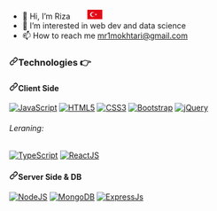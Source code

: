 - 👋 Hi, I’m Riza <img src="https://flagicons.lipis.dev/flags/4x3/az.svg" height="17" width="27"><img src="https://raw.githubusercontent.com/hampusborgos/country-flags/ba2cf4101bf029d2ada26da2f95121de74581a4d/svg/tr.svg" height="17" width="27"> <img src="https://flagicons.lipis.dev/flags/4x3/ir.svg" height="10" width="15">
- 👀 I’m interested in web dev and data science <!-- - 🌱 I’m currently learning React  --> <!-- - 💞️ I’m looking to collaborate on ... -->
- 📫 How to reach me mr1mokhtari@gmail.com

<h3 dir="auto"><a id="user-content-technologies-point_right" class="anchor" aria-hidden="true" href="#technologies-point_right"><svg class="octicon octicon-link" viewBox="0 0 16 16" version="1.1" width="16" height="16" aria-hidden="true"><path fill-rule="evenodd" d="M7.775 3.275a.75.75 0 001.06 1.06l1.25-1.25a2 2 0 112.83 2.83l-2.5 2.5a2 2 0 01-2.83 0 .75.75 0 00-1.06 1.06 3.5 3.5 0 004.95 0l2.5-2.5a3.5 3.5 0 00-4.95-4.95l-1.25 1.25zm-4.69 9.64a2 2 0 010-2.83l2.5-2.5a2 2 0 012.83 0 .75.75 0 001.06-1.06 3.5 3.5 0 00-4.95 0l-2.5 2.5a3.5 3.5 0 004.95 4.95l1.25-1.25a.75.75 0 00-1.06-1.06l-1.25 1.25a2 2 0 01-2.83 0z"></path></svg></a>Technologies <g-emoji class="g-emoji" alias="point_right" fallback-src="https://github.githubassets.com/images/icons/emoji/unicode/1f449.png">👉</g-emoji></h3>

<h4 dir="auto"><a id="user-content-client-side" class="anchor" aria-hidden="true" href="#client-side"><svg class="octicon octicon-link" viewBox="0 0 16 16" version="1.1" width="16" height="16" aria-hidden="true"><path fill-rule="evenodd" d="M7.775 3.275a.75.75 0 001.06 1.06l1.25-1.25a2 2 0 112.83 2.83l-2.5 2.5a2 2 0 01-2.83 0 .75.75 0 00-1.06 1.06 3.5 3.5 0 004.95 0l2.5-2.5a3.5 3.5 0 00-4.95-4.95l-1.25 1.25zm-4.69 9.64a2 2 0 010-2.83l2.5-2.5a2 2 0 012.83 0 .75.75 0 001.06-1.06 3.5 3.5 0 00-4.95 0l-2.5 2.5a3.5 3.5 0 004.95 4.95l1.25-1.25a.75.75 0 00-1.06-1.06l-1.25 1.25a2 2 0 01-2.83 0z"></path></svg></a>Client Side</h4>

<p dir='auto'>
  <a target="_blank" rel="noopener noreferrer" href="https://camo.githubusercontent.com/4139d60ba60a45e63d1999037611df89bc3f641d455c9cb1905fa403fb2a8de3/68747470733a2f2f696d672e736869656c64732e696f2f62616467652f4a6176615363726970742d4637444631453f266c6f676f3d6a617661736372697074266c6f676f436f6c6f723d626c61636b267374796c653d666c61742d737175617265"><img src="https://camo.githubusercontent.com/4139d60ba60a45e63d1999037611df89bc3f641d455c9cb1905fa403fb2a8de3/68747470733a2f2f696d672e736869656c64732e696f2f62616467652f4a6176615363726970742d4637444631453f266c6f676f3d6a617661736372697074266c6f676f436f6c6f723d626c61636b267374796c653d666c61742d737175617265" alt="JavaScript" data-canonical-src="https://img.shields.io/badge/JavaScript-F7DF1E?&amp;logo=javascript&amp;logoColor=black&amp;style=flat-square" style="max-width: 100%;"></a>
  <a target="_blank" rel="noopener noreferrer" href="https://camo.githubusercontent.com/cbd3d892db59ad8f2dee461ae063d1b90916fa514df9bc044271787b731b053f/68747470733a2f2f696d672e736869656c64732e696f2f62616467652f48544d4c352d4533344632363f266c6f676f3d68746d6c35266c6f676f436f6c6f723d7768697465267374796c653d666c61742d737175617265"><img src="https://camo.githubusercontent.com/cbd3d892db59ad8f2dee461ae063d1b90916fa514df9bc044271787b731b053f/68747470733a2f2f696d672e736869656c64732e696f2f62616467652f48544d4c352d4533344632363f266c6f676f3d68746d6c35266c6f676f436f6c6f723d7768697465267374796c653d666c61742d737175617265" alt="HTML5" data-canonical-src="https://img.shields.io/badge/HTML5-E34F26?&amp;logo=html5&amp;logoColor=white&amp;style=flat-square" style="max-width: 100%;"></a>
  <a target="_blank" rel="noopener noreferrer" href="https://camo.githubusercontent.com/75d0a0234239f01056a369b61bdf389fbf225f06bfee7cfd2b118ce585433227/68747470733a2f2f696d672e736869656c64732e696f2f62616467652f435353332d3135373242363f266c6f676f3d63737333266c6f676f436f6c6f723d7768697465267374796c653d666c61742d737175617265"><img src="https://camo.githubusercontent.com/75d0a0234239f01056a369b61bdf389fbf225f06bfee7cfd2b118ce585433227/68747470733a2f2f696d672e736869656c64732e696f2f62616467652f435353332d3135373242363f266c6f676f3d63737333266c6f676f436f6c6f723d7768697465267374796c653d666c61742d737175617265" alt="CSS3" data-canonical-src="https://img.shields.io/badge/CSS3-1572B6?&amp;logo=css3&amp;logoColor=white&amp;style=flat-square" style="max-width: 100%;"></a>
  <a target="_blank" rel="noopener noreferrer" href="https://camo.githubusercontent.com/89b767ed1d5000938342147df03a78f26a720673677f672cdd8629e4a621bc44/68747470733a2f2f696d672e736869656c64732e696f2f62616467652f426f6f7473747261702d3536334437433f266c6f676f3d626f6f747374726170266c6f676f436f6c6f723d7768697465267374796c653d666c61742d737175617265"><img src="https://camo.githubusercontent.com/89b767ed1d5000938342147df03a78f26a720673677f672cdd8629e4a621bc44/68747470733a2f2f696d672e736869656c64732e696f2f62616467652f426f6f7473747261702d3536334437433f266c6f676f3d626f6f747374726170266c6f676f436f6c6f723d7768697465267374796c653d666c61742d737175617265" alt="Bootstrap" data-canonical-src="https://img.shields.io/badge/Bootstrap-563D7C?&amp;logo=bootstrap&amp;logoColor=white&amp;style=flat-square" style="max-width: 100%;"></a>
  <a target="_blank" rel="noopener noreferrer" href="https://camo.githubusercontent.com/63abb41b2232b37904c42e4e35c25e1ec9139d666d6d298403c4cd04ea2cebfd/68747470733a2f2f696d672e736869656c64732e696f2f62616467652f6a71756572792d2532333037363941442e7376673f7374796c653d666c61742d737175617265266c6f676f3d6a7175657279266c6f676f436f6c6f723d7768697465"><img src="https://camo.githubusercontent.com/63abb41b2232b37904c42e4e35c25e1ec9139d666d6d298403c4cd04ea2cebfd/68747470733a2f2f696d672e736869656c64732e696f2f62616467652f6a71756572792d2532333037363941442e7376673f7374796c653d666c61742d737175617265266c6f676f3d6a7175657279266c6f676f436f6c6f723d7768697465" alt="jQuery" data-canonical-src="https://img.shields.io/badge/jquery-%230769AD.svg?style=flat-square&amp;logo=jquery&amp;logoColor=white" style="max-width: 100%;"></a>
<br>  
<h6>Leraning:</h6>
  <a target="_blank" rel="noopener noreferrer" href="https://camo.githubusercontent.com/f6998ad8a1b5ae4105f32352ae0785ca58c678e354cfa78045232947e0441ede/68747470733a2f2f696d672e736869656c64732e696f2f62616467652f547970655363726970742d3030374143433f266c6f676f3d74797065736372697074266c6f676f436f6c6f723d7768697465267374796c653d666c61742d737175617265"><img src="https://camo.githubusercontent.com/f6998ad8a1b5ae4105f32352ae0785ca58c678e354cfa78045232947e0441ede/68747470733a2f2f696d672e736869656c64732e696f2f62616467652f547970655363726970742d3030374143433f266c6f676f3d74797065736372697074266c6f676f436f6c6f723d7768697465267374796c653d666c61742d737175617265" alt="TypeScript" data-canonical-src="https://img.shields.io/badge/TypeScript-007ACC?&amp;logo=typescript&amp;logoColor=white&amp;style=flat-square" style="max-width: 100%;"></a>
  <a target="_blank" rel="noopener noreferrer" href="https://camo.githubusercontent.com/a9f3ce87c2d01c69d12a0830601e3a825a3a3e82854210eddaef0c0148e644cd/68747470733a2f2f696d672e736869656c64732e696f2f62616467652f52656163742d3230323332413f266c6f676f3d7265616374266c6f676f436f6c6f723d363144414642267374796c653d666c61742d737175617265"><img src="https://camo.githubusercontent.com/a9f3ce87c2d01c69d12a0830601e3a825a3a3e82854210eddaef0c0148e644cd/68747470733a2f2f696d672e736869656c64732e696f2f62616467652f52656163742d3230323332413f266c6f676f3d7265616374266c6f676f436f6c6f723d363144414642267374796c653d666c61742d737175617265" alt="ReactJS" data-canonical-src="https://img.shields.io/badge/React-20232A?&amp;logo=react&amp;logoColor=61DAFB&amp;style=flat-square" style="max-width: 100%;"></a>
  
  
  
  
  
  
 </p>
<h4 dir="auto"><a id="user-content-server-side--db" class="anchor" aria-hidden="true" href="#server-side--db"><svg class="octicon octicon-link" viewBox="0 0 16 16" version="1.1" width="16" height="16" aria-hidden="true"><path fill-rule="evenodd" d="M7.775 3.275a.75.75 0 001.06 1.06l1.25-1.25a2 2 0 112.83 2.83l-2.5 2.5a2 2 0 01-2.83 0 .75.75 0 00-1.06 1.06 3.5 3.5 0 004.95 0l2.5-2.5a3.5 3.5 0 00-4.95-4.95l-1.25 1.25zm-4.69 9.64a2 2 0 010-2.83l2.5-2.5a2 2 0 012.83 0 .75.75 0 001.06-1.06 3.5 3.5 0 00-4.95 0l-2.5 2.5a3.5 3.5 0 004.95 4.95l1.25-1.25a.75.75 0 00-1.06-1.06l-1.25 1.25a2 2 0 01-2.83 0z"></path></svg></a>Server Side &amp; DB</h4>

<p dir="auto"><a target="_blank" rel="noopener noreferrer" href="https://camo.githubusercontent.com/eae2dc5fd625bf00a0aa10221bca155d89efab238438dc4cae400fb990c99f9d/68747470733a2f2f696d672e736869656c64732e696f2f62616467652f4e6f64652e6a732d3433383533443f266c6f676f3d6e6f64652e6a73266c6f676f436f6c6f723d7768697465"><img src="https://camo.githubusercontent.com/eae2dc5fd625bf00a0aa10221bca155d89efab238438dc4cae400fb990c99f9d/68747470733a2f2f696d672e736869656c64732e696f2f62616467652f4e6f64652e6a732d3433383533443f266c6f676f3d6e6f64652e6a73266c6f676f436f6c6f723d7768697465" alt="NodeJS" data-canonical-src="https://img.shields.io/badge/Node.js-43853D?&amp;logo=node.js&amp;logoColor=white" style="max-width: 100%;"></a>
<a target="_blank" rel="noopener noreferrer" href="https://camo.githubusercontent.com/5fa4022c22d651eae38457b4a653e04049afdd93b24218f8a6afdaa2fdac5989/68747470733a2f2f696d672e736869656c64732e696f2f62616467652f4d6f6e676f44422d3445413934423f266c6f676f3d6d6f6e676f6462266c6f676f436f6c6f723d7768697465"><img src="https://camo.githubusercontent.com/5fa4022c22d651eae38457b4a653e04049afdd93b24218f8a6afdaa2fdac5989/68747470733a2f2f696d672e736869656c64732e696f2f62616467652f4d6f6e676f44422d3445413934423f266c6f676f3d6d6f6e676f6462266c6f676f436f6c6f723d7768697465" alt="MongoDB" data-canonical-src="https://img.shields.io/badge/MongoDB-4EA94B?&amp;logo=mongodb&amp;logoColor=white" style="max-width: 100%;"></a>
<a target="_blank" rel="noopener noreferrer" href="https://camo.githubusercontent.com/833fd41e6fb8e91f4ca1dbbbcac39594e9a1b22fd6c262bf59819e0ce0990515/68747470733a2f2f696d672e736869656c64732e696f2f62616467652f457870726573732e6a732d343034443539"><img src="https://camo.githubusercontent.com/833fd41e6fb8e91f4ca1dbbbcac39594e9a1b22fd6c262bf59819e0ce0990515/68747470733a2f2f696d672e736869656c64732e696f2f62616467652f457870726573732e6a732d343034443539" alt="ExpressJs" data-canonical-src="https://img.shields.io/badge/Express.js-404D59" style="max-width: 100%;"></a>
<!---
mr1mokhtari/mr1mokhtari is a ✨ special ✨ repository because its `README.md` (this file) appears on your GitHub profile.
You can click the Preview link to take a look at your changes.
--->
